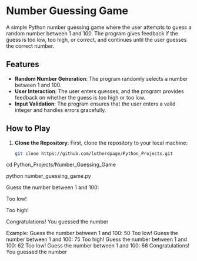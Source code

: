 # Number Guessing Game

A simple Python number guessing game where the user attempts to guess a random number between 1 and 100. The program gives feedback if the guess is too low, too high, or correct, and continues until the user guesses the correct number.

## Features
- **Random Number Generation**: The program randomly selects a number between 1 and 100.
- **User Interaction**: The user enters guesses, and the program provides feedback on whether the guess is too high or too low.
- **Input Validation**: The program ensures that the user enters a valid integer and handles errors gracefully.

## How to Play

1. **Clone the Repository**:
   First, clone the repository to your local machine:
   ```bash
   git clone https://github.com/lutherdpage/Python_Projects.git


cd Python_Projects/Number_Guessing_Game


python number_guessing_game.py


Guess the number between 1 and 100:


Too low!


Too high!


Congratulations! You guessed the number


Example:
Guess the number between 1 and 100: 50
Too low!
Guess the number between 1 and 100: 75
Too high!
Guess the number between 1 and 100: 62
Too low!
Guess the number between 1 and 100: 68
Congratulations! You guessed the number
